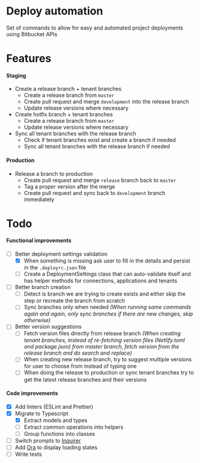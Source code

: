 # Deploy automation

Set of commands to allow for easy and automated project deployments using Bitbucket APIs

# Features

#### Staging

- Create a release branch + tenant branches
  - Create a release branch from `master`
  - Create pull request and merge `development` into the release branch
  - Update release versions where necessary
- Create hotfix branch + tenant branches
  - Create a release branch from `master`
  - Update release versions where necessary
- Sync all tenant branches with the release branch
  - Check if tenant branches exist and create a branch if needed
  - Sync all tenant branches with the release branch if needed

#### Production

- Release a branch to production
  - Create pull request and merge `release` branch back to `master`
  - Tag a proper version after the merge
  - Create pull request and sync back to `development` branch immediately

# Todo

#### Functional improvements

- [ ] Better deployment settings validation
  - [x] When something is missing ask user to fill in the details and persist in the `.deployrc.json` file
  - [ ] Create a DeploymentSettings class that can auto-validate itself and has helper methods for connections, applications and tenants
- [ ] Better branch creation
  - [ ] Detect is branch we are trying to create exists and either skip the step or recreate the branch from scratch
  - [ ] Sync branches only when needed _(When running same commands again and again, only sync branches if there are new changes, skip otherwise)_
- [ ] Better version suggestions
  - [ ] Fetch version files directly from release branch _(When creating tenant branches, instead of re-fetching version files (Netlify.toml and package.json) from master branch, fetch version from the release branch and do search and replace)_
  - [ ] When creating new release branch, try to suggest multiple versions for user to choose from instead of typing one
  - [ ] When doing the release to production or sync tenant branches try to get the latest release branches and their versions

#### Code improvements

- [x] Add linters (ESLint and Prettier)
- [x] Migrate to Typescript
  - [x] Extract models and types
  - [ ] Extract common operations into helpers
  - [ ] Group functions into classes
- [ ] Switch prompts to [Inquirer](https://github.com/SBoudrias/Inquirer.js)
- [ ] Add [Ora](https://www.npmjs.com/package/ora) to display loading states
- [ ] Write tests
